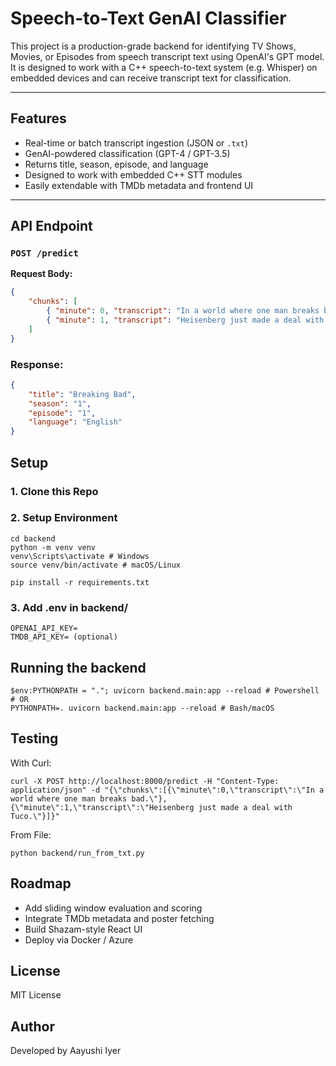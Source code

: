 # Speech-to-Text GenAI Classifier
This project is a production-grade backend for identifying TV Shows, Movies, or Episodes from speech transcript text using OpenAI's GPT model. It is designed to work with a C++ speech-to-text system (e.g. Whisper) on embedded devices and can receive transcript text for classification.

---

## Features
- Real-time or batch transcript ingestion (JSON or `.txt`)
- GenAI-powdered classification (GPT-4 / GPT-3.5)
- Returns title, season, episode, and language
- Designed to work with embedded C++ STT modules
- Easily extendable with TMDb metadata and frontend UI

---

## API Endpoint
### `POST /predict`
**Request Body:**
```json
{
    "chunks": [
        { "minute": 0, "transcript": "In a world where one man breaks bad."},
        { "minute": 1, "transcript": "Heisenberg just made a deal with Tuco."}
    ]
}
```

### Response:
```json
{
    "title": "Breaking Bad",
    "season": "1",
    "episode": "1",
    "language": "English"
}
```

## Setup
### 1. Clone this Repo
### 2. Setup Environment
```
cd backend
python -m venv venv
venv\Scripts\activate # Windows
source venv/bin/activate # macOS/Linux

pip install -r requirements.txt
```

### 3. Add .env in backend/
```
OPENAI_API_KEY=
TMDB_API_KEY= (optional)
```

## Running the backend
```
$env:PYTHONPATH = "."; uvicorn backend.main:app --reload # Powershell
# OR
PYTHONPATH=. uvicorn backend.main:app --reload # Bash/macOS
```

## Testing
With Curl:
```
curl -X POST http://localhost:8000/predict -H "Content-Type: application/json" -d "{\"chunks\":[{\"minute\":0,\"transcript\":\"In a world where one man breaks bad.\"},{\"minute\":1,\"transcript\":\"Heisenberg just made a deal with Tuco.\"}]}"
```

From File:
```
python backend/run_from_txt.py
```

## Roadmap
- Add sliding window evaluation and scoring
- Integrate TMDb metadata and poster fetching
- Build Shazam-style React UI
- Deploy via Docker / Azure 

## License
MIT License

## Author
Developed by Aayushi Iyer

